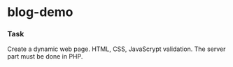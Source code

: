 # blog-demo
### Task

Create a dynamic web page.
HTML, CSS, JavaScrypt validation.
The server part must be done in PHP.
